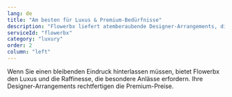 ```yaml
---
lang: de
title: "Am besten für Luxus & Premium-Bedürfnisse"
description: "Flowerbx liefert atemberaubende Designer-Arrangements, die es mit High-End-Floristen aufnehmen können. Ihre Premium-Blumenauswahl und raffinierten Designs machen sie ideal für wichtige Anlässe, bei denen Qualität am wichtigsten ist."
serviceId: "flowerbx"
category: "luxury"
order: 2
column: "left"
---
```


Wenn Sie einen bleibenden Eindruck hinterlassen müssen, bietet Flowerbx den Luxus und die Raffinesse, die besondere Anlässe erfordern. Ihre Designer-Arrangements rechtfertigen die Premium-Preise.
